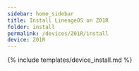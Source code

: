```yaml
---
sidebar: home_sidebar
title: Install LineageOS on Z01R
folder: install
permalink: /devices/Z01R/install
device: Z01R
---
```

{% include templates/device_install.md %}
